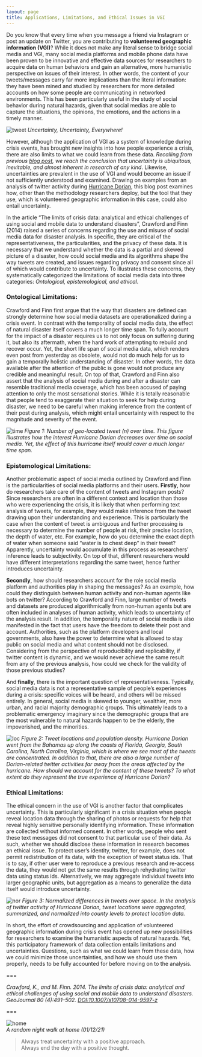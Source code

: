 ```yaml
---
layout: page
title: Applications, Limitations, and Ethical Issues in VGI
---
```


Do you know that every time when you message a friend via Instagram or post an update on Twitter, you are contributing to **volunteered geographic information (VGI)**?  While it does not make any literal sense to bridge social media and VGI, many social media platforms and mobile phone data have been proven to be innovative and effective data sources for researchers to acquire data on human behaviors and gain an alternative, more humanistic perspective on issues of their interest. In other words, the content of your tweets/messages carry far more implications than the literal information: they have been mined and studied by researchers for more detailed accounts on how some people are communicating in networked environments. This has been particularly useful in the study of social behavior during natural hazards, given that social medias are able to capture the situations, the opinions, the emotions, and the actions in a timely manner.

![tweet](../assets/twitter.png)
*Uncertainty, Uncertainty, Everywhere!*

However, although the application of VGI as a system of knowledge during crisis events, has brought new insights into how people experience a crisis, there are also limits to what we could learn from these data. *Recalling from previous [blog post](vulnerability), we reach the conclusion that uncertainty is ubiquitous, inevitable, and almost inherent in research of any kind*. Likewise, uncertainties are prevalent in the use of VGI and would become an issue if not sufficiently understood and examined. Drawing on examples from an analysis of twitter activity during [Hurricane Dorian](https://github.com/GIS4DEV/OR-Dorian), this blog post examines how, other than the methodology researchers deploy, but the tool that they use, which is volunteered geographic information in this case, could also entail uncertainty.

In the article “The limits of crisis data: analytical and ethical challenges of using social and mobile data to understand disasters”, Crawford and Finn (2014) raised a series of concerns regarding the use and misuse of social media data for disaster analysis. In specific, they are critical of the representativeness, the particularities, and the privacy of these data. It is necessary that we understand whether the data is a partial and skewed picture of a disaster, how could social media and its algorithms shape the way tweets are created, and issues regarding privacy and consent since all of which would contribute to uncertainty. To illustrates these concerns, they systematically categorized the limitations of social media data into three categories: *Ontological, epistemological, and ethical*.  

### Ontological Limitations:

Crawford and Finn first argue that the way that disasters are defined can strongly determine how social media datasets are operationalized during a crisis event. In contrast with the temporality of social media data, the effect of natural disaster itself covers a much longer time span. To fully account for the impact of a disaster requires us to not only focus on suffering during it, but also its aftermath, when the hard work of attempting to rebuild and recover occur. Yet, the short life span of social media data, which renders even post from yesterday as obsolete, would not do much help for us to gain a temporally holistic understanding of disaster. In other words, the data available after the attention of the public is gone would not produce any credible and meaningful result. On top of that, Crawford and Finn also assert that the analysis of social media during and after a disaster can resemble traditional media coverage, which has been accused of paying attention to only the most sensational stories. While it is totally reasonable that people tend to exaggerate their situation to seek for help during disaster, we need to be careful when making inference from the content of their post during analysis, which might entail uncertainty with respect to the magnitude and severity of the event.

![time](../assets/timeseries.png)
*Figure 1: Number of geo-located tweet (n) over time. This figure illustrates how the interest Hurricane Dorian decreases over time on social media. Yet, the effect of this hurricane itself would cover a much longer time span.*  

### Epistemological Limitations:
Another problematic aspect of social media outlined by Crawford and Finn is the particularities of social media platforms and their users. **Firstly**, how do researchers take care of the content of tweets and Instagram posts? Since researchers are often in a different context and location than those who were experiencing the crisis, it is likely that when performing text analysis of tweets, for example, they would make inference from the tweet drawing upon their understanding and experience. This is particularly the case when the content of tweet is ambiguous and further processing is necessary to determine the number of people at risk, their precise location, the depth of water, etc. For example, how do you determine the exact depth of water when someone said “water is to chest deep” in their tweet? Apparently, uncertainty would accumulate in this process as researchers’ inference leads to subjectivity. On top of that, different researchers would have different interpretations regarding the same tweet, hence further introduces uncertainty.

**Secondly**, how should researchers account for the role social media platform and authorities play in shaping the messages? As an example, how could they distinguish between human activity and non-human agents like bots on twitter? According to Crawford and Finn, large number of tweets and datasets are produced algorithmically from non-human agents but are often included in analyses of human activity, which leads to uncertainty of the analysis result. In addition, the temporality nature of social media is also manifested in the fact that users have the freedom to delete their post and account.  Authorities, such as the platform developers and local governments, also have the power to determine what is allowed to stay public on social media and what content should not be disclosed. Considering from the perspective of reproducibility and replicability, if twitter content is dynamic, and we would never achieve the same result from any of the previous analysis, how could we check for the validity of those previous studies?

And **finally**, there is the important question of representativeness. Typically, social media data is not a representative sample of people’s experiences during a crisis: specific voices will be heard, and others will be missed entirely. In general, social media is skewed to younger, wealthier, more urban, and racial majority demographic groups. This ultimately leads to a problematic emergency imaginary since the demographic groups that are the most vulnerable to natural hazards happen to be the elderly, the impoverished, and the minorities.

![loc](../assets/tweetloc.png)
*Figure 2: Tweet locations and population density. Hurricane Dorian went from the Bahamas up along the coasts of Florida, Georgia, South Carolina, North Carolina, Virginia, which is where we see most of the tweets are concentrated. In addition to that, there are also a large number of Dorian-related twitter activities far away from the areas affected by the hurricane. How should we account for the content of these tweets? To what extent do they represent the true experience of Hurricane Dorian?*  

### Ethical Limitations:
The ethical concern in the use of VGI is another factor that complicates uncertainty. This is particularly significant in a crisis situation when people reveal location data through the sharing of photos or requests for help that reveal highly sensitive personally identifying information. These information are collected without informed consent. In other words, people who sent these text messages did not consent to that particular use of their data. As such, whether we should disclose these information in research becomes an ethical issue. To protect user’s identity, twitter, for example, does not permit redistribution of its data, with the exception of tweet status ids. That is to say, if other user were to reproduce a previous research and re-access the data, they would not get the same results through rehydrating twitter data using status ids. Alternatively, we may aggregate individual tweets into larger geographic units, but aggregation as a means to generalize the data itself would introduce uncertainty.

 ![nor](../assets/tweetlocnor.png)
 *Figure 3: Normalized differences in tweets over space. In the analysis of twitter activity of Hurricane Dorian, tweet locations were aggregated, summarized, and normalized into county levels to protect location data.*  

 In short, the effort of crowdsourcing and application of volunteered geographic information during crisis event has opened up new possibilities for researchers to examine the humanistic aspects of natural hazards. Yet, this participatory framework of data collection entails limitations and uncertainties. Questions, such as what we could learn from these data, how we could minimize those uncertainties, and how we should use them properly, needs to be fully accounted for before moving on to the analysis.

 ===

*Crawford, K., and M. Finn. 2014. The limits of crisis data: analytical and ethical challenges of using social and mobile data to understand disasters. GeoJournal 80 (4):491–502. [DOI:10.1007/s10708-014-9597-z](https://link.springer.com/article/10.1007%2Fs10708-014-9597-z)*

 ===

 ![home](../assets/WechatIMG213.jpeg)  
 *A random night walk at home (01/12/21)*

 > Always treat uncertainty with a positive approach.  
 > Always end the day with a positive thought.
